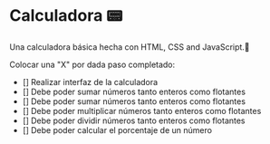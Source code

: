 # Calculadora 📟
Una calculadora básica hecha con HTML, CSS and JavaScript.🌟

Colocar una "X" por dada paso completado:

- [] Realizar interfaz de la calculadora
- [] Debe poder sumar números tanto enteros como flotantes
- [] Debe poder sumar números tanto enteros como flotantes
- [] Debe poder multiplicar números tanto enteros como flotantes
- [] Debe poder dividir números tanto enteros como flotantes
- [] Debe poder calcular el porcentaje de un número
